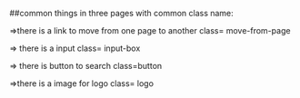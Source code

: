 ##common things in three pages with common class name:

=>there is a link to move from one page to another 
class= move-from-page

=> there is a input 
class= input-box

=> there is button to search
class=button


=>there is a image for logo
class= logo
